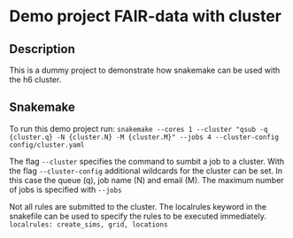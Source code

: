 Demo project FAIR-data with cluster
==============================

Description
--------------------
This is a dummy project to demonstrate how snakemake can be used with the h6 cluster.

Snakemake
--------------------

To run this demo project run:
`snakemake --cores 1 --cluster "qsub -q {cluster.q} -N {cluster.N} -M {cluster.M}" --jobs 4 --cluster-config config/cluster.yaml `

The flag `--cluster` specifies the command to sumbit a job to a cluster. 
With the flag `--cluster-config` additional wildcards for the cluster can be set. In this case the queue (q), job name (N) and email (M).
The maximum number of jobs is specified with `--jobs`

Not all rules are submitted to the cluster. The localrules keyword in the snakefile can be used to specify the rules to be executed immediately.
`localrules: create_sims, grid, locations`


